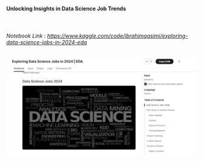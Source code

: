 #### **Unlocking Insights in Data Science Job Trends**
<br>

###### *Notebook Link* : https://www.kaggle.com/code/ibrahimqasimi/exploring-data-science-jobs-in-2024-eda 
![](https://raw.githubusercontent.com/muhammadibrahim313/Unlocking-Insights-in-Data-Science-Job-Trends./refs/heads/main/DS24.PNG)




